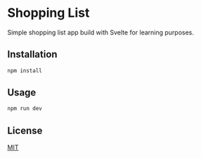 # Shopping List

Simple shopping list app build with Svelte for learning purposes.

## Installation



```bash
npm install
```

## Usage

```python
npm run dev
```

## License
[MIT](https://choosealicense.com/licenses/mit/)